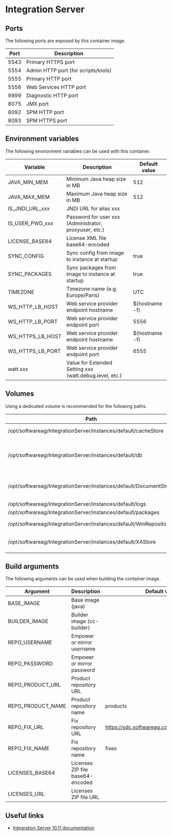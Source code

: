 # Integration Server

## Ports

The following ports are exposed by this container image.

| Port | Description |
| ---- | ----------- |
| 5543 | Primary HTTPS port |
| 5554 | Admin HTTP port (for scripts/tools) |
| 5555 | Primary HTTP port |
| 5556 | Web Services HTTP port |
| 9999 | Diagnostic HTTP port |
| 8075 | JMX port |
| 8092 | SPM HTTP port |
| 8093 | SPM HTTPS port |

## Environment variables

The following environment variables can be used with this container.

| Variable | Description | Default value |
| -------- | ----------- | ------------- |
| JAVA_MIN_MEM | Minimum Java heap size in MB | 512 |
| JAVA_MAX_MEM | Maximum Java heap size in MB | 512 |
| IS_JNDI_URL_xxx | JNDI URL for alias xxx | |
| IS_USER_PWD_xxx | Password for user xxx (Administrator, proxyuser, etc.) | |
| LICENSE_BASE64 | License XML file base64-encoded | |
| SYNC_CONFIG | Sync config from image to instance at startup | true |
| SYNC_PACKAGES | Sync packages from image to instance at startup | true |
| TIMEZONE | Timezone name (e.g. Europe/Paris) | UTC |
| WS_HTTP_LB_HOST | Web service provider endpoint hostname | $(hostname -f) |
| WS_HTTP_LB_PORT | Web service provider endpoint port | 5556 |
| WS_HTTPS_LB_HOST | Web service provider endpoint hostname | $(hostname -f) |
| WS_HTTPS_LB_PORT | Web service provider endpoint port | 6555 |
| watt.xxx | Value for Extended Setting xxx (watt.debug.level, etc.) | |

## Volumes

Using a dedicated volume is recommended for the following paths.

| Path | Description |
| ---- | ----------- |
| /opt/softwareag/IntegrationServer/instances/default/cacheStore | Cache persistence |
| /opt/softwareag/IntegrationServer/instances/default/db | Derby databases (embedded, audit, CSQ ...) |
| /opt/softwareag/IntegrationServer/instances/default/DocumentStore | Document store (resubmit, triggers ...) |
| /opt/softwareag/IntegrationServer/instances/default/logs | Server logs |
| /opt/softwareag/IntegrationServer/instances/default/packages | Packages |
| /opt/softwareag/IntegrationServer/instances/default/WmRepository4 | Legacy repository |
| /opt/softwareag/IntegrationServer/instances/default/XAStore | XA transaction store |

## Build arguments

The following arguments can be used when building the container image.

| Argument | Description | Default value |
| -------- | ----------- | ------------- |
| BASE_IMAGE | Base image (java) | |
| BUILDER_IMAGE | Builder image (cc-builder) | |
| REPO_USERNAME | Empower or mirror username | |
| REPO_PASSWORD | Empower or mirror password | |
| REPO_PRODUCT_URL | Product repository URL | |
| REPO_PRODUCT_NAME | Product repository name | products |
| REPO_FIX_URL | Fix repository URL | https://sdc.softwareag.com/updates/prodRepo |
| REPO_FIX_NAME | Fix repository name | fixes |
| LICENSES_BASE64 | Licenses ZIP file base64-encoded | |
| LICENSES_URL | Licenses ZIP file URL | |

## Useful links

- [Integration Server 10.11 documentation](https://documentation.softwareag.com/webmethods/microservices_container/msc10-11/10-11_MSC_PIE_webhelp/index.html)
